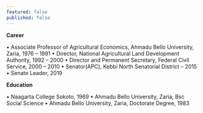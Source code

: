 ```yaml
---
featured: false
published: false
---
```

**Career**

• Associate Professor of Agricultural Economics, Ahmadu Bello University, Zaria, 1976 – 1991
• Director, National Agricultural Land Development Authority, 1992 – 2000
• Director and Permanent Secretary, Federal Civil Service, 2000 – 2010
• Senator(APC), Kebbi North Senatorial District – 2015
• Senate Leader, 2019

**Education**

• Naagarta College Sokoto, 1969
• Ahmadu Bello University, Zaria, Bsc Social Science
• Ahmadu Bello University, Zaria, Doctorate Degree, 1983
